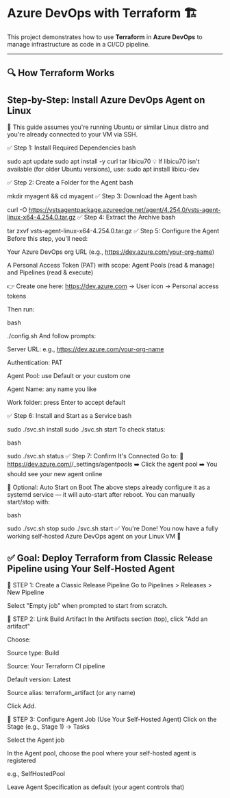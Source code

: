 # Azure DevOps with Terraform 🏗

This project demonstrates how to use **Terraform** in **Azure DevOps** to manage infrastructure as code in a CI/CD pipeline.

---

## 🔍 How Terraform Works








## Step-by-Step: Install Azure DevOps Agent on Linux
🐧 This guide assumes you're running Ubuntu or similar Linux distro and you're already connected to your VM via SSH.

✅ Step 1: Install Required Dependencies
bash


sudo apt update
sudo apt install -y curl tar libicu70
💡 If libicu70 isn't available (for older Ubuntu versions), use:
sudo apt install libicu-dev

✅ Step 2: Create a Folder for the Agent
bash


mkdir myagent && cd myagent
✅ Step 3: Download the Agent
bash


curl -O https://vstsagentpackage.azureedge.net/agent/4.254.0/vsts-agent-linux-x64-4.254.0.tar.gz
✅ Step 4: Extract the Archive
bash


tar zxvf vsts-agent-linux-x64-4.254.0.tar.gz
✅ Step 5: Configure the Agent
Before this step, you'll need:

Your Azure DevOps org URL (e.g., https://dev.azure.com/your-org-name)

A Personal Access Token (PAT) with scope:
Agent Pools (read & manage) and Pipelines (read & execute)

👉 Create one here: https://dev.azure.com → User icon → Personal access tokens

Then run:

bash


./config.sh
And follow prompts:

Server URL: e.g., https://dev.azure.com/your-org-name

Authentication: PAT

Agent Pool: use Default or your custom one

Agent Name: any name you like

Work folder: press Enter to accept default

✅ Step 6: Install and Start as a Service
bash


sudo ./svc.sh install
sudo ./svc.sh start
To check status:

bash


sudo ./svc.sh status
✅ Step 7: Confirm It's Connected
Go to: 🔗 https://dev.azure.com/<your-org-name>/_settings/agentpools
➡️ Click the agent pool
➡️ You should see your new agent online

🧼 Optional: Auto Start on Boot
The above steps already configure it as a systemd service — it will auto-start after reboot. You can manually start/stop with:

bash


sudo ./svc.sh stop
sudo ./svc.sh start
✅ You're Done!
You now have a fully working self-hosted Azure DevOps agent on your Linux VM 🎉


## ✅ Goal: Deploy Terraform from Classic Release Pipeline using Your Self-Hosted Agent

🔷 STEP 1: Create a Classic Release Pipeline
Go to Pipelines > Releases > New Pipeline

Select "Empty job" when prompted to start from scratch.

🔷 STEP 2: Link Build Artifact
In the Artifacts section (top), click "Add an artifact"

Choose:

Source type: Build

Source: Your Terraform CI pipeline

Default version: Latest

Source alias: terraform_artifact (or any name)

Click Add.

🔷 STEP 3: Configure Agent Job (Use Your Self-Hosted Agent)
Click on the Stage (e.g., Stage 1) → Tasks

Select the Agent job

In the Agent pool, choose the pool where your self-hosted agent is registered

e.g., SelfHostedPool

Leave Agent Specification as default (your agent controls that)